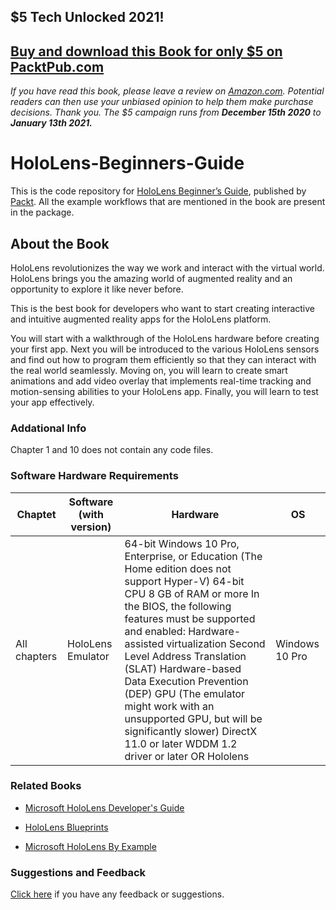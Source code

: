 ## $5 Tech Unlocked 2021!
[Buy and download this Book for only $5 on PacktPub.com](https://www.packtpub.com/product/hololens-beginner-s-guide/9781786464729)
-----
*If you have read this book, please leave a review on [Amazon.com](https://www.amazon.com/gp/product/1786464721).     Potential readers can then use your unbiased opinion to help them make purchase decisions. Thank you. The $5 campaign         runs from __December 15th 2020__ to __January 13th 2021.__*

# HoloLens-Beginners-Guide
This is the code repository for [HoloLens Beginner’s Guide](https://www.packtpub.com/web-development/hololens-beginner%E2%80%99s-guide?utm_source=github&utm_medium=repository&utm_campaign=9781786464729), published by [Packt](https://www.packtpub.com/). All the example workflows that are mentioned in the book are present in the package.

## About the Book
HoloLens revolutionizes the way we work and interact with the virtual world. HoloLens brings you the amazing world of augmented reality and an opportunity to explore it like never before.

This is the best book for developers who want to start creating interactive and intuitive augmented reality apps for the HoloLens platform.

You will start with a walkthrough of the HoloLens hardware before creating your first app. Next you will be introduced to the various HoloLens sensors and find out how to program them efficiently so that they can interact with the real world seamlessly. Moving on, you will learn to create smart animations and add video overlay that implements real-time tracking and motion-sensing abilities to your HoloLens app. Finally, you will learn to test your app effectively.

### Addational Info
Chapter 1 and 10 does not contain any code files.

### Software Hardware Requirements
|Chaptet|Software (with version)|Hardware|OS|
|-------|-----------------------|--------|--|
|All chapters|HoloLens Emulator|64-bit Windows 10 Pro, Enterprise, or Education (The Home edition does not support Hyper-V) 64-bit CPU 8 GB of RAM or more In the BIOS, the following features must be supported and enabled: Hardware-assisted virtualization Second Level Address Translation (SLAT) Hardware-based Data Execution Prevention (DEP) GPU (The emulator might work with an unsupported GPU, but will be significantly slower) DirectX 11.0 or later WDDM 1.2 driver or later OR Hololens|Windows 10 Pro|

### Related Books

* [Microsoft HoloLens Developer's Guide](https://www.packtpub.com/web-development/microsoft-hololens-developers-guide?utm_source=github&utm_medium=repository&utm_campaign=9781786460851)

* [HoloLens Blueprints](https://www.packtpub.com/application-development/hololens-blueprints?utm_source=github&utm_medium=repository&utm_campaign=9781787281943)

* [Microsoft HoloLens By Example](https://www.packtpub.com/web-development/microsoft-hololens-example?utm_source=github&utm_medium=repository&utm_campaign=9781787126268)

### Suggestions and Feedback
 [Click here](https://docs.google.com/forms/d/e/1FAIpQLSe5qwunkGf6PUvzPirPDtuy1Du5Rlzew23UBp2S-P3wB-GcwQ/viewform) if you have any feedback or suggestions.




